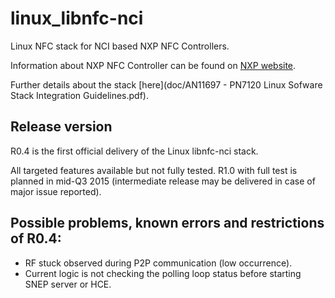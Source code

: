 linux_libnfc-nci
================
Linux NFC stack for NCI based NXP NFC Controllers.

Information about NXP NFC Controller can be found on [NXP website](http://www.nxp.com/products/identification_and_security/nfc_and_reader_ics/nfc_controller_solutions/#overview).

Further details about the stack [here](doc/AN11697 - PN7120 Linux Sofware Stack Integration Guidelines.pdf).

Release version
---------------
R0.4 is the first official delivery of the Linux libnfc-nci stack.

All targeted features available but not fully tested. R1.0 with full test is planned in mid-Q3 2015 (intermediate release may be delivered in case of major issue reported).

Possible problems, known errors and restrictions of R0.4:
---------------------------------------------------------
* RF stuck observed during P2P communication (low occurrence).
* Current logic is not checking the polling loop status before starting SNEP server or HCE.
